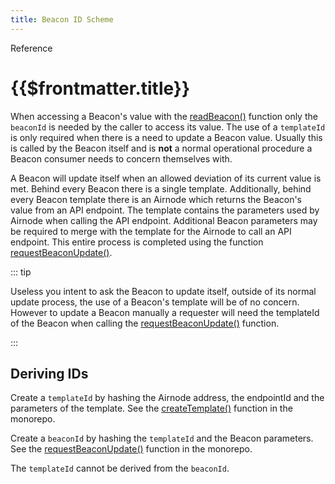 ```yaml
---
title: Beacon ID Scheme
---
```


<TitleSpan>Reference</TitleSpan>

# {{$frontmatter.title}}

<TocHeader />
<TOC class="table-of-contents" :include-level="[2,3]" />

<!-- See BEC-102 on the Beacon Board. -->

When accessing a Beacon's value with the
[readBeacon()](../functions/read-beacon.md) function only the `beaconId` is
needed by the caller to access its value. The use of a `templateId` is only
required when there is a need to update a Beacon value. Usually this is called
by the Beacon itself and is **not** a normal operational procedure a Beacon
consumer needs to concern themselves with.

A Beacon will update itself when an allowed deviation of its current value is
met. Behind every Beacon there is a single template. Additionally, behind every
Beacon template there is an Airnode which returns the Beacon's value from an API
endpoint. The template contains the parameters used by Airnode when calling the
API endpoint. Additional Beacon parameters may be required to merge with the
template for the Airnode to call an API endpoint. This entire process is
completed using the function
[requestBeaconUpdate()](../functions/request-beacon-update.md).

::: tip

Useless you intent to ask the Beacon to update itself, outside of its normal
update process, the use of a Beacon's template will be of no concern. However to
update a Beacon manually a requester will need the templateId of the Beacon when
calling the [requestBeaconUpdate()](../functions/request-beacon-update.md)
function.

:::

## Deriving IDs

Create a `templateId` by hashing the Airnode address, the endpointId and the
parameters of the template. See the
[createTemplate()](https://github.com/api3dao/airnode/blob/master/packages/airnode-protocol/contracts/rrp/TemplateUtils.sol#L17-L46)
function in the monorepo.

Create a `beaconId` by hashing the `templateId` and the Beacon parameters. See
the
[requestBeaconUpdate()](https://github.com/api3dao/airnode/blob/master/packages/airnode-protocol/contracts/rrp/requesters/RrpBeaconServer.sol#L213)
function in the monorepo.

The `templateId` cannot be derived from the `beaconId`.
